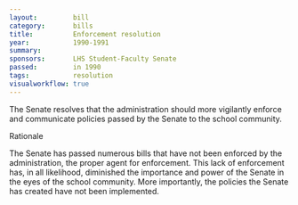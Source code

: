 ```yaml
---  
layout:         bill
category:       bills
title:          Enforcement resolution
year:           1990-1991
summary:        
sponsors:       LHS Student-Faculty Senate
passed:         in 1990
tags:           resolution
visualworkflow: true
---
```


The Senate resolves that the administration should more vigilantly enforce and communicate policies passed by the Senate to the school community.

Rationale

The Senate has passed numerous bills that have not been enforced by the administration, the proper agent for enforcement. This lack of enforcement has, in all likelihood, diminished the importance and power of the Senate in the eyes of the school community. More importantly, the policies the Senate has created have not been implemented.